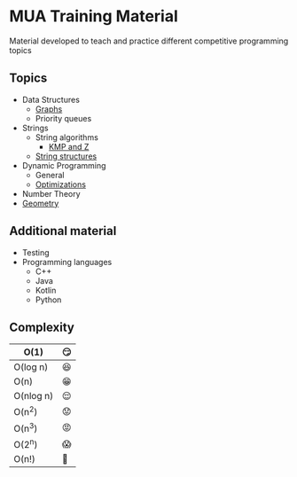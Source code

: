 # MUA Training Material

Material developed to teach and practice different competitive programming topics


## Topics

  - Data Structures
    - [Graphs][graphs]
    - Priority queues
  - Strings
    - String algorithms
      - [KMP and Z][kmp]
    - [String structures][suffix]
  - Dynamic Programming
    - General
    - [Optimizations][optimizations]
  - Number Theory
  - [Geometry][geometry]

## Additional material

  - Testing
  - Programming languages
    - C++
    - Java
    - Kotlin
    - Python

## Complexity
| O(1) | :smirk: |
|---|---|
| O(log n) | :satisfied: |
| O(n) | :grin: |
| O(nlog n) | :relieved: |
| O(n<sup>2</sup>) | :worried: |
| O(n<sup>3</sup>) | :rage: |
| O(2<sup>n</sup>) | :scream: |
| O(n!) | :fu: |


[graphs]: https://github.com/mua-uniandes/subjects_material/tree/master/Graphs
[suffix]: https://github.com/mua-uniandes/subjects_material/tree/master/Strings
[geometry]: https://github.com/mua-uniandes/subjects_material/tree/master/Geometry
[optimizations]: https://github.com/mua-uniandes/subjects_material/tree/master/dp
[kmp]: https://github.com/mua-uniandes/subjects_material/blob/master/Strings/slides/MUA_strings_kmp_z.pdf

